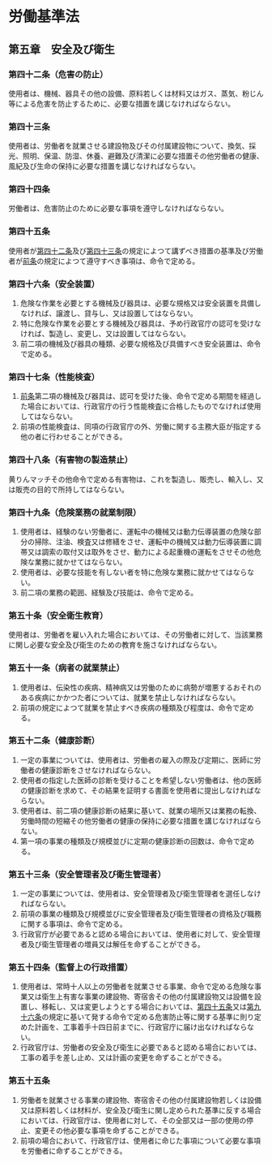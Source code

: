 # 労働基準法

## 第五章　安全及び衛生

### 第四十二条（危害の防止）

使用者は、機械、器具その他の設備、原料若しくは材料又はガス、蒸気、粉じん等による危害を防止するために、必要な措置を講じなければならない。

### 第四十三条

使用者は、労働者を就業させる建設物及びその付属建設物について、換気、採光、照明、保温、防湿、休養、避難及び清潔に必要な措置その他労働者の健康、風紀及び生命の保持に必要な措置を講じなければならない。

### 第四十四条

労働者は、危害防止のために必要な事項を遵守しなければならない。

### 第四十五条

使用者が[第四十二条](/chapter5.md#第四十二条危害の防止)及び[第四十三条](/chapter5.md#第四十三条)の規定によつて講ずべき措置の基準及び労働者が[前条](/chapter5.md#第四十四条)の規定によつて遵守すべき事項は、命令で定める。

### 第四十六条（安全装置）

1. 危険な作業を必要とする機械及び器具は、必要な規格又は安全装置を具備しなければ、譲渡し、貸与し、又は設置してはならない。
2. 特に危険な作業を必要とする機械及び器具は、予め行政官庁の認可を受けなければ、製造し、変更し、又は設置してはならない。
3. 前二項の機械及び器具の種類、必要な規格及び具備すべき安全装置は、命令で定める。

### 第四十七条（性能検査）

1. [前条](/chapter5.md#第四十六条安全装置)第二項の機械及び器具は、認可を受けた後、命令で定める期間を経過した場合においては、行政官庁の行う性能検査に合格したものでなければ使用してはならない。
2. 前項の性能検査は、同項の行政官庁の外、労働に関する主務大臣が指定する他の者に行わせることができる。

### 第四十八条（有害物の製造禁止）

黄りんマッチその他命令で定める有害物は、これを製造し、販売し、輸入し、又は販売の目的で所持してはならない。

### 第四十九条（危険業務の就業制限）

1. 使用者は、経験のない労働者に、運転中の機械又は動力伝導装置の危険な部分の掃除、注油、検査又は修繕をさせ、運転中の機械又は動力伝導装置に調帯又は調索の取付又は取外をさせ、動力による起重機の運転をさせその他危険な業務に就かせてはならない。
2. 使用者は、必要な技能を有しない者を特に危険な業務に就かせてはならない。
3. 前二項の業務の範囲、経験及び技能は、命令で定める。

### 第五十条（安全衛生教育）

使用者は、労働者を雇い入れた場合においては、その労働者に対して、当該業務に関し必要な安全及び衛生のための教育を施さなければならない。

### 第五十一条（病者の就業禁止）

1. 使用者は、伝染性の疾病、精神病又は労働のために病勢が増悪するおそれのある疾病にかかつた者については、就業を禁止しなければならない。
2. 前項の規定によつて就業を禁止すべき疾病の種類及び程度は、命令で定める。

### 第五十二条（健康診断）

1. 一定の事業については、使用者は、労働者の雇入の際及び定期に、医師に労働者の健康診断をさせなければならない。
2. 使用者の指定した医師の診断を受けることを希望しない労働者は、他の医師の健康診断を求めて、その結果を証明する書面を使用者に提出しなければならない。
3. 使用者は、前二項の健康診断の結果に基いて、就業の場所又は業務の転換、労働時間の短縮その他労働者の健康の保持に必要な措置を講じなければならない。
4. 第一項の事業の種類及び規模並びに定期の健康診断の回数は、命令で定める。

### 第五十三条（安全管理者及び衛生管理者）

1. 一定の事業については、使用者は、安全管理者及び衛生管理者を選任しなければならない。
2. 前項の事業の種類及び規模並びに安全管理者及び衛生管理者の資格及び職務に関する事項は、命令で定める。
3. 行政官庁が必要であると認める場合においては、使用者に対して、安全管理者及び衛生管理者の増員又は解任を命ずることができる。

### 第五十四条（監督上の行政措置）

1. 使用者は、常時十人以上の労働者を就業させる事業、命令で定める危険な事業又は衛生上有害な事業の建設物、寄宿舎その他の付属建設物又は設備を設置し、移転し、又は変更しようとする場合においては、[第四十五条](/chapter5.md#第四十五条)又は[第九十六条](/chapter10.md#第九十六条寄宿舎の設備及び安全衛生)の規定に基いて発する命令で定める危害防止等に関する基準に則り定めた計画を、工事着手十四日前までに、行政官庁に届け出なければならない。
2. 行政官庁は、労働者の安全及び衛生に必要であると認める場合においては、工事の着手を差し止め、又は計画の変更を命ずることができる。

### 第五十五条

1. 労働者を就業させる事業の建設物、寄宿舎その他の付属建設物若しくは設備又は原料若しくは材料が、安全及び衛生に関し定められた基準に反する場合においては、行政官庁は、使用者に対して、その全部又は一部の使用の停止、変更その他必要な事項を命ずることができる。
2. 前項の場合において、行政官庁は、使用者に命じた事項について必要な事項を労働者に命ずることができる。
